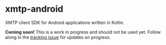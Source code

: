 # xmtp-android
XMTP client SDK for Android applications written in Kotlin.

**Coming soon!** This is a work in progress and should not be used yet. Follow along in the [tracking issue](https://github.com/xmtp/xmtp-android/issues/1) for updates on progress.
